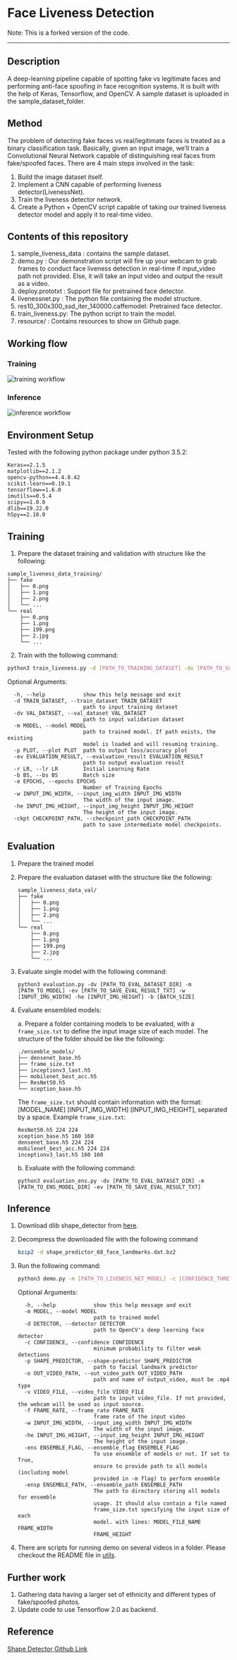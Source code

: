 # Face Liveness Detection

Note: This is a forked version of the code.

---
## Description
A deep-learning pipeline capable of spotting fake vs legitimate faces and performing anti-face spoofing in face recognition systems. It is built with the help of Keras, Tensorflow, and OpenCV. A sample dataset is uploaded in the sample_dataset_folder.

## Method
The problem of detecting fake faces vs real/legitimate faces is treated as a binary classification task. Basically, given an input image, we’ll train a Convolutional Neural Network capable of distinguishing real faces from fake/spoofed faces. There are 4 main steps involved in the task:
 1. Build the image dataset itself.
 2. Implement a CNN capable of performing liveness detector(LivenessNet).
 3. Train the liveness detector network.
  4. Create a Python + OpenCV script capable of taking our trained liveness detector model and apply it to real-time video.

## Contents of this repository
1. sample_liveness_data : contains the sample dataset.
3. demo.py : Our demonstration script will fire up your webcam to grab frames to conduct face liveness detection in real-time if input_video path not provided. Else, it will take an input video and output the result as a video.
3. deploy.prototxt : Support file for pretrained face detector. 
7. livenessnet.py : The python file containing the model structure.
8. res10_300x300_ssd_iter_140000.caffemodel: Pretrained face detector.
9. train_liveness.py: The python script to train the model.
7. resource/ : Contains resources to show on Github page.

## Working flow

### Training

![training workflow](https://github.com/sakethbachu/liveness_detection/blob/master/sample_liveness_data/Desc%20info/workflow.png "Logo Title Text 1")

### Inference

![inference workflow](https://github.com/eurc17/Face-Liveness-Detection/blob/master/resource/demo_flow.png "Logo Title Text 1")

## Environment Setup

Tested with the following python package under python 3.5.2:

```
Keras==2.1.5
matplotlib==2.1.2
opencv-python==4.4.0.42
scikit-learn==0.19.1
tensorflow==1.6.0
imutils==0.5.4
scipy==1.0.0
dlib==19.22.0
h5py==2.10.0
```

## Training

1. Prepare the dataset training and validation with structure like the following:

```
sample_liveness_data_training/
├── fake
│   ├── 0.png
│   ├── 1.png
│   ├── 2.png
│   └── ...
└── real
    ├── 0.png
    ├── 1.png
    ├── 199.png
    ├── 2.jpg
    └── ...
```

2. Train with the following command:

```bash
python3 train_liveness.py -d [PATH_TO_TRAINING_DATASET] -dv [PATH_TO_VAL_DATASET] --model [PATH_TO_SAVE_MODEL]
```

Optional Arguments:

```
  -h, --help            show this help message and exit
  -d TRAIN_DATASET, --train_dataset TRAIN_DATASET
                        path to input training dataset
  -dv VAL_DATASET, --val_dataset VAL_DATASET
                        path to input validation dataset
  -m MODEL, --model MODEL
                        path to trained model. If path exists, the existing
                        model is loaded and will resuming training.
  -p PLOT, --plot PLOT  path to output loss/accuracy plot
  -ev EVALUATION_RESULT, --evaluation_result EVALUATION_RESULT
                        path to output evaluation result
  -r LR, --lr LR        Initial Learning Rate
  -b BS, --bs BS        Batch size
  -e EPOCHS, --epochs EPOCHS
                        Number of Training Epochs
  -w INPUT_IMG_WIDTH, --input_img_width INPUT_IMG_WIDTH
                        The width of the input image.
  -he INPUT_IMG_HEIGHT, --input_img_height INPUT_IMG_HEIGHT
                        The height of the input image.
  -ckpt CHECKPOINT_PATH, --checkpoint_path CHECKPOINT_PATH
                        path to save intermediate model checkpoints.
```





## Evaluation

1. Prepare the trained model

2. Prepare the evaluation dataset with the structure like the following:

   ```
   sample_liveness_data_val/
   ├── fake
   │   ├── 0.png
   │   ├── 1.png
   │   ├── 2.png
   │   └── ...
   └── real
       ├── 0.png
       ├── 1.png
       ├── 199.png
       ├── 2.jpg
       └── ...
   ```

3. Evaluate single model with the following command:

   ```
   python3 evaluation.py -dv [PATH_TO_EVAL_DATASET_DIR] -m [PATH_TO_MODEL] -ev [PATH_TO_SAVE_EVAL_RESULT_TXT] -w [INPUT_IMG_WIDTH] -he [INPUT_IMG_HEIGHT] -b [BATCH_SIZE]

4. Evaluate ensembled models:

   a.  Prepare a folder containing models to be evaluated, with a `frame_size.txt` to define the input image size of each model. The structure of the folder should be like the following:

   ```
   ./ensemble_models/
   ├── densenet_base.h5
   ├── frame_size.txt
   ├── inceptionv3_last.h5
   ├── mobilenet_best_acc.h5
   ├── ResNet50.h5
   └── xception_base.h5
   ```

   The `frame_size.txt` should contain information with the format: [MODEL_NAME] [INPUT_IMG_WIDTH] [INPUT_IMG_HEIGHT], separated by a space. Example `frame_size.txt`:

   ```
   ResNet50.h5 224 224
   xception_base.h5 160 160
   densenet_base.h5 224 224
   mobilenet_best_acc.h5 224 224
   inceptionv3_last.h5 160 160
   ```

   b. Evaluate with the following command:

   ```
   python3 evaluation_ens.py -dv [PATH_TO_EVAL_DATASET_DIR] -m [PATH_TO_ENS_MODEL_DIR] -ev [PATH_TO_SAVE_EVAL_RESULT_TXT]
   ```

   

## Inference

1. Download dlib shape_detector from [here](https://github.com/davisking/dlib-models/blob/master/shape_predictor_68_face_landmarks.dat.bz2).

2. Decompress the downloaded file with the following command

   ```bash
   bzip2 -d shape_predictor_68_face_landmarks.dat.bz2
   ```

3. Run the following command:

   ```bash
   python3 demo.py -m [PATH_TO_LIVENESS_NET_MODEL] -c [CONFIDENCE_THRESHOLD] -p shape_predictor_68_face_landmarks.dat -d [PATH_TO_FOLDER_CONTAINING_deploy.prototxt] -o [OUTPUT_VIDEO_PATH] -v [INPUT_VIDEO_PATH] -f [FRAME_RATE]
   ```

   Optional Arguments:

   ```
     -h, --help            show this help message and exit
     -m MODEL, --model MODEL
                           path to trained model
     -d DETECTOR, --detector DETECTOR
                           path to OpenCV's deep learning face detector
     -c CONFIDENCE, --confidence CONFIDENCE
                           minimum probability to filter weak detections
     -p SHAPE_PREDICTOR, --shape-predictor SHAPE_PREDICTOR
                           path to facial landmark predictor
     -o OUT_VIDEO_PATH, --out_video_path OUT_VIDEO_PATH
                           path and name of output_video, must be .mp4 type
     -v VIDEO_FILE, --video_file VIDEO_FILE
                           path to input video_file. If not provided, the webcam will be used as input source.
     -f FRAME_RATE, --frame_rate FRAME_RATE
                           frame rate of the input video
     -w INPUT_IMG_WIDTH, --input_img_width INPUT_IMG_WIDTH
                           The width of the input image.
     -he INPUT_IMG_HEIGHT, --input_img_height INPUT_IMG_HEIGHT
                           The height of the input image.
     -ens ENSEMBLE_FLAG, --ensemble_flag ENSEMBLE_FLAG
                           To use ensemble of models or not. If set to True,
                           ensure to provide path to all models (including model
                           provided in -m flag) to perform ensemble
     -ensp ENSEMBLE_PATH, --ensemble_path ENSEMBLE_PATH
                           The path to directory storing all models for ensemble
                           usage. It should also contain a file named
                           frame_size.txt specifying the input size of each
                           model. with lines: MODEL_FILE_NAME FRAME_WIDTH
                           FRAME_HEIGHT
   ```

4. There are scripts for running demo on several videos in a folder. Please checkout the README file in [utils](https://github.com/eurc17/Face-Liveness-Detection/tree/master/utils).

## Further work

1. Gathering data having a larger set of ethnicity and different types of fake/spoofed photos.
2. Update code to use Tensorflow 2.0 as backend.

## Reference

[Shape Detector Github Link](https://github.com/davisking/dlib-models)

